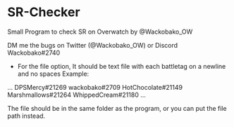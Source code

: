 # SR-Checker
Small Program to check SR on Overwatch
by @Wackobako_OW

DM me the bugs on Twitter (@Wackobako_OW) or Discord Wackobako#2740

- For the file option, It should be text file with each battletag on a newline and no spaces
  Example:

...
DPSMercy#21269
wackobako#2709
HotChocolate#21149
Marshmallows#21264
WhippedCream#21180
...
  
  The file should be in the same folder as the program, or you can put the file path instead.
